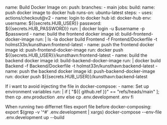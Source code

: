 name: Build Docker Image
on:
push:
branches: - main
jobs:
build:
name: push docker image to docker hub
runs-on: ubuntu-latest
steps: - uses: actions/checkout@v2 - name: login to docker hub
id: docker-hub
env:
username: ${{secrets.HUB_USER}}
password: ${{secrets.HUB_PASSWORD}}
run: |
docker login -u $username -p $password - name: build the frontend docker image
id: build-frontend-docker-image
run: |
ls -la
docker build Frontend -f Frontend/Dockerfile -t holmst33n/kunsthavn:frontend-latest - name: push the frontend docker image
id: push-frontend-docker-image
run: docker push ${{secrets.HUB_USER}}/kunsthavn:frontend-latest - name: build the backend docker image
id: build-backend-docker-image
run: |
docker build Backend -f Backend/Dockerfile -t holmst33n/kunsthavn:backend-latest - name: push the backend docker image
id: push-backend-docker-image
run: docker push ${{secrets.HUB_USER}}/kunsthavn:backend-latest

If i want to avoid injecting the file in docker-compsoe: - name: Set up environment variables
run: |
if [ "${{ github.ref }}" == "refs/heads/main" ]; then
cp .env.production .env
else
cp .env.development .env
fi

When running two differnet files export file before docker-composing:
export $(grep -v '^#' .env.development | xargs)
docker-compose --env-file .env.development up --build
